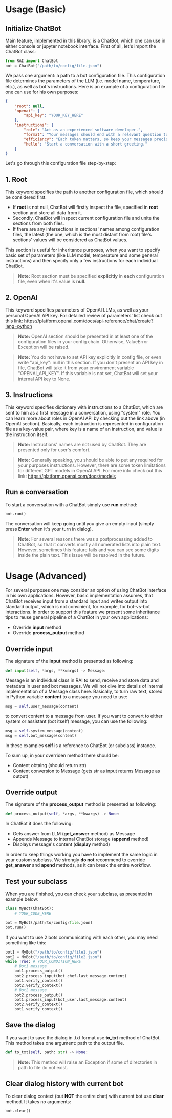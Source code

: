 # Usage (Basic)
## Initialize ChatBot
Main feature, implemented in this library, is a ChatBot, which one can use in either console or jupyter notebook interface.
First of all, let's import the ChatBot class:
```python
from RAI import ChatBot
bot = ChatBot("/path/to/config/file.json")
```
We pass one argument: a path to a bot configuration file. This configuration file determines the parameters of the LLM (i.e. model name, temperature, etc.), as well as bot's instructions. Here is an example of a configuration file one can use for his own purposes:
```json
{
	"root": null,
	"openai": {
		"api_key": "YOUR_KEY_HERE"
	},
	"instructions": {
		"role": "Act as an experienced software developer.",
		"format": "Your messages should end with a relevant question to keep the conversation going.",
		"efficiency": "Each token matters, so keep your messages precise and concise.",
		"hello": "Start a conversation with a short greeting."
	}
}
```

Let's go through this configuration file step-by-step:
## 1. Root 
This keyword specifies the path to another configuration file, which should be considered first. 
- If **root** is not null, ChatBot will firstly inspect the file, specified in **root** section and store all data from it.
- Secondly, ChatBot will inspect current configuration file and unite the sections from both files.
- If there are any intersections in sections' names among configuration files, the latest
(the one, which is the most distant from root) file's sections' values will be considered as ChatBot values.

This section is useful for inheritance purposes, when you want to specify basic set of parameters
(like LLM model, temperature and some general instructions) and then specify only a few instructions for each individual ChatBot.
> **Note:** Root section must be specified **explicitly** in **each** configuration file, even when it's value is **null**.

## 2. OpenAI
This keyword specifies parameters of OpenAI LLMs, as well as your personal OpenAI API key.
For detailed review of parameters' list check out this link:
https://platform.openai.com/docs/api-reference/chat/create?lang=python
> **Note:** OpenAI section should be presented in at least one of the configuration files in your config chain. Otherwise, ValueError Exception will be raised.

> **Note:** You do not have to set API key explicitly in config file, or even write "api_key": null in this section. If you don't present an API key in file, ChatBot will take it from your environment variable "OPENAI_API_KEY". If this variable is not set, ChatBot will set your internal API key to None.

## 3. Instructions
This keyword specifies dictionary with instructions to a ChatBot, which are sent to him as a first message in a conversation, using "system" role. 
You can learn more about roles in OpenAI API by checking out the link above (in OpenAI section).
Basically, each instruction is represented in configuration file as a key-value pair, where key is a name of an instruction, and value is the instruction itself.
> **Note:** Instructions' names are not used by ChatBot. They are presented only for user's comfort.

> **Note:** Generally speaking, you should be able to put any required for your purposes instructions.
However, there are some token limitations for different GPT models in OpenAI API. 
For more info check out this link: https://platform.openai.com/docs/models

## Run a conversation
To start a conversation with a ChatBot simply use **run** method:
```python
bot.run()
```
The conversation will keep going until you give an empty input (simply press **Enter** when it's your turn in dialog).
> **Note:** For several reasons there was a postprocessing added to ChatBot, so that it converts mostly all numerated lists into plain text.
However, sometimes this feature fails and you can see some digits inside the plain text. This issue will be resolved in the future.


# Usage (Advanced)
For several purposes one may consider an option of using ChatBot interface in his own applications.
However, basic implementation assumes, that ChatBot receives input from a standard input and writes output into standard output,
which is not convinient, for example, for bot-vs-bot interactions.
In order to support this feature we present some inheritance tips to reuse general pipeline of a ChatBot in your own applications:
- Override **input** method
- Override **process_output** method

## Override input
The signature of the **input** method is presented as following:
```python
def input(self, *args, **kwargs) -> Message:
```
Message is an individual class in RAI to send, receive and store data and metadata in user and bot messages.
We will not dive into details of internal implementation of a Message class here.
Basically, to turn raw text, stored in Python variable **content** to a message you need to use:
```python
msg = self.user_message(content)
```
to convert content to a message from user. 
If you want to convert to either system or assistant (bot itself) message, you can use the following:
```python
msg = self.system_message(content)
msg = self.bot_message(content)
```
In these examples **self** is a reference to ChatBot (or subclass) instance.

To sum up, in your overriden method there should be:
- Content obtaing (should return str)
- Content conversion to Message (gets str as input returns Message as output) 

## Override output
The signature of the **process_output** method is presented as following:
```python
def process_output(self, *args, **kwargs) -> None:
```
In ChatBot it does the following:
- Gets answer from LLM (**get_answer** method) as Message
- Appends Message to internal ChatBot storage (**append** method)
- Displays message's content (**display** method)

In order to keep things working you have to implement the same logic in your custom subclass. 
We strongly **do not** recommend to override **get_answer** and **apend** methods, as it can break the entire workflow.

## Test your subclass
When you are finished, you can check your subclass, as presented in example below:
```python
class MyBot(ChatBot):
    # YOUR_CODE_HERE

bot = MyBot(/path/to/config/file.json)
bot.run()
```

If you want to use 2 bots communicating with each other, you may need something like this:
```python
bot1 = MyBot("/path/to/config/file1.json")
bot2 = MyBot("/path/to/config/file2.json")
while True: # YOUR_CONDITION_HERE
    # Bot1 message
    bot1.process_output()
    bot2.process_input(bot_chef.last_message.content)
    bot1.verify_context()
    bot2.verify_context()
    # Bot2 message
    bot2.process_output()
    bot1.process_input(bot_user.last_message.content)
    bot2.verify_context()
    bot1.verify_context()
```

## Save the dialog
If you want to save the dialog in .txt format use **to_txt** method of ChatBot.
This method takes one argument: path to the output file.
```python
def to_txt(self, path: str) -> None:
```
> **Note:** This method will raise an Exception if some of directories in path to file do not exist.

## Clear dialog history with current bot
To clear dialog context (but **NOT** the entire chat) with current bot use **clear** method. It takes no arguments:
```
bot.clear()
```
